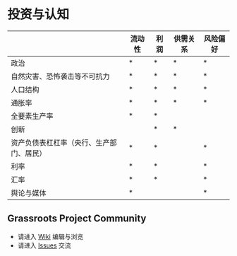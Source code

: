 # 投资与认知

|  | 流动性 | 利润 | 供需关系 | 风险偏好 |
| ---- | ---- | ---- | ---- | ---- |
| 政治 | * | * | * | * |
| 自然灾害、恐怖袭击等不可抗力 | * | * | * | * |
| 人口结构 | * | * | * | * |
| 通胀率 | * | * | * | * |
| 全要素生产率 | * | * |  |  |
| 创新 |  | * | * |  |
| 资产负债表杠杠率（央行、生产部门、居民） | * | * |  | * |
| 利率 | * | * |  | * |
| 汇率 | * | * |  | * |
| 舆论与媒体 | * |  |  | * |

## 

## Grassroots Project Community

* 请进入 [Wiki](https://github.com/grassroots-project/community/wiki) 编辑与浏览
* 请进入 [Issues](https://github.com/grassroots-project/community/issues) 交流


